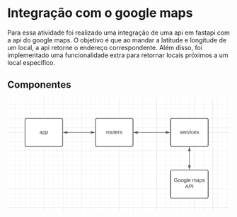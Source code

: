# Integração com o google maps

Para essa atividade foi realizado uma integração de uma api em fastapi com a api do google maps. O objetivo é que ao mandar a latitude e longitude de um local, a api retorne o endereço correspondente. Além disso, foi implementado uma funcionalidade extra para retornar locais próximos a um local específico.

## Componentes

<img src="./images/Diagrama_componentes.png" alt="Diagrama de componentes" width="500"/>

